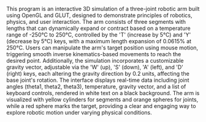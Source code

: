 This program is an interactive 3D simulation of a three-joint robotic arm built using OpenGL and GLUT, designed to demonstrate principles of robotics, physics, 
and user interaction. The arm consists of three segments with lengths that can dynamically expand or contract based on a temperature range of -250°C to 250°C, 
controlled by the 'T' (increase by 5°C) and 'Y' (decrease by 5°C) keys, with a maximum length expansion of 0.0615% at 250°C. Users can manipulate the arm's target 
position using mouse motion, triggering smooth inverse kinematics-based movements to reach the desired point. Additionally, the simulation incorporates a customizable 
gravity vector, adjustable via the 'W' (up), 'S' (down), 'A' (left), and 'D' (right) keys, each altering the gravity direction by 0.2 units, affecting the base joint's 
rotation. The interface displays real-time data including joint angles (theta1, theta2, theta3), temperature, gravity vector, and a list of keyboard controls, rendered 
in white text on a black background. The arm is visualized with yellow cylinders for segments and orange spheres for joints, while a red sphere marks the target, 
providing a clear and engaging way to explore robotic motion under varying physical conditions.
